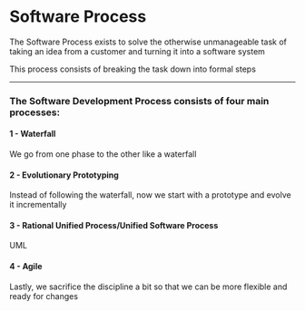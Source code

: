 # Software Process

The Software Process exists to solve the otherwise unmanageable task of taking an idea from a customer and turning it into a software system

This process consists of breaking the task down into formal steps

***

### The Software Development Process consists of four main processes:

#### 1 - Waterfall

We go from one phase to the other like a waterfall

#### 2 - Evolutionary Prototyping

Instead of following the waterfall, now we start with a prototype and evolve it incrementally

#### 3 - Rational Unified Process/Unified Software Process

UML

#### 4 - Agile

Lastly, we sacrifice the discipline a bit so that we can be more flexible and ready for changes
